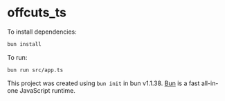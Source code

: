 # offcuts_ts

To install dependencies:

```bash
bun install
```

To run:

```bash
bun run src/app.ts
```

This project was created using `bun init` in bun v1.1.38. [Bun](https://bun.sh) is a fast all-in-one JavaScript runtime.
